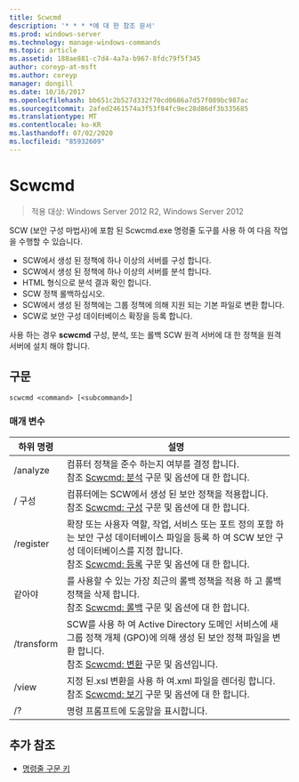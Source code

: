 ```yaml
---
title: Scwcmd
description: '* * * *에 대 한 참조 문서'
ms.prod: windows-server
ms.technology: manage-windows-commands
ms.topic: article
ms.assetid: 188ae881-c7d4-4a7a-b967-8fdc79f5f345
author: coreyp-at-msft
ms.author: coreyp
manager: dongill
ms.date: 10/16/2017
ms.openlocfilehash: bb651c2b527d332f70cd0686a7d57f089bc987ac
ms.sourcegitcommit: 2afed2461574a3f53f84fc9ec28d86df3b335685
ms.translationtype: MT
ms.contentlocale: ko-KR
ms.lasthandoff: 07/02/2020
ms.locfileid: "85932609"
---
```

# <a name="scwcmd"></a>Scwcmd

> 적용 대상: Windows Server 2012 R2, Windows Server 2012

SCW (보안 구성 마법사)에 포함 된 Scwcmd.exe 명령줄 도구를 사용 하 여 다음 작업을 수행할 수 있습니다.
-   SCW에서 생성 된 정책에 하나 이상의 서버를 구성 합니다.
-   SCW에서 생성 된 정책에 하나 이상의 서버를 분석 합니다.
-   HTML 형식으로 분석 결과 확인 합니다.
-   SCW 정책 롤백하십시오.
-   SCW에서 생성 된 정책에는 그룹 정책에 의해 지원 되는 기본 파일로 변환 합니다.
-   SCW로 보안 구성 데이터베이스 확장을 등록 합니다.

사용 하는 경우 **scwcmd** 구성, 분석, 또는 롤백 SCW 원격 서버에 대 한 정책을 원격 서버에 설치 해야 합니다.

## <a name="syntax"></a>구문

```
scwcmd <command> [<subcommand>]
```

### <a name="parameters"></a>매개 변수

|하위 명령|설명|
|----------|-----------|
|/analyze|컴퓨터 정책을 준수 하는지 여부를 결정 합니다.</br>참조 [Scwcmd: 분석](scwcmd-analyze.md) 구문 및 옵션에 대 한 합니다.|
|/ 구성|컴퓨터에는 SCW에서 생성 된 보안 정책을 적용합니다.</br>참조 [Scwcmd: 구성](scwcmd-configure.md) 구문 및 옵션에 대 한 합니다.|
|/register|확장 또는 사용자 역할, 작업, 서비스 또는 포트 정의 포함 하는 보안 구성 데이터베이스 파일을 등록 하 여 SCW 보안 구성 데이터베이스를 지정 합니다.</br>참조 [Scwcmd: 등록](scwcmd-register.md) 구문 및 옵션에 대 한 합니다.|
|같아야|를 사용할 수 있는 가장 최근의 롤백 정책을 적용 하 고 롤백 정책을 삭제 합니다.</br>참조 [Scwcmd: 롤백](scwcmd-rollback.md) 구문 및 옵션에 대 한 합니다.|
|/transform|SCW를 사용 하 여 Active Directory 도메인 서비스에 새 그룹 정책 개체 (GPO)에 의해 생성 된 보안 정책 파일을 변환 합니다.</br>참조 [Scwcmd: 변환](scwcmd-transform.md) 구문 및 옵션입니다.|
|/view|지정 된.xsl 변환을 사용 하 여.xml 파일을 렌더링 합니다.</br>참조 [Scwcmd: 보기](scwcmd-view.md) 구문 및 옵션에 대 한 합니다.|
|/?|명령 프롬프트에 도움말을 표시합니다.|

## <a name="additional-references"></a>추가 참조

- [명령줄 구문 키](command-line-syntax-key.md)
